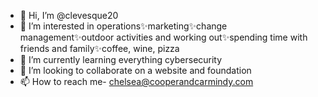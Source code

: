 - 👋 Hi, I’m @clevesque20
- 👀 I’m interested in operations✨marketing✨change management✨outdoor activities and working out✨spending time with friends and family✨coffee, wine, pizza
- 🌱 I’m currently learning everything cybersecurity
- 💞️ I’m looking to collaborate on a website and foundation
- 📫 How to reach me- chelsea@cooperandcarmindy.com

<!---
clevesque20/clevesque20 is a ✨ special ✨ repository because its `README.md` (this file) appears on your GitHub profile.
You can click the Preview link to take a look at your changes.
--->
